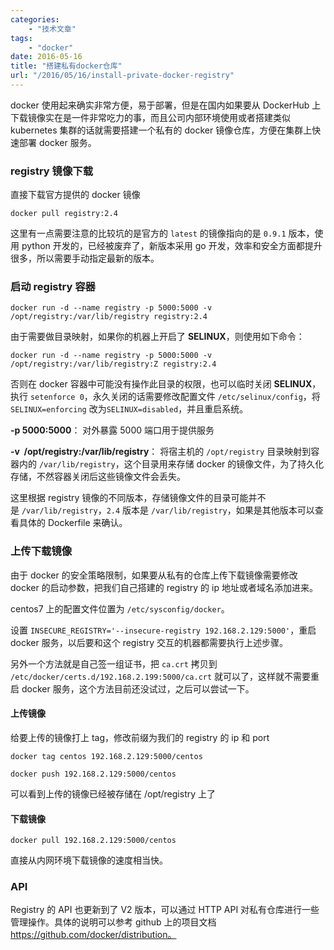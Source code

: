 ```yaml
---
categories:
    - "技术文章"
tags:
    - "docker"
date: 2016-05-16
title: "搭建私有docker仓库"
url: "/2016/05/16/install-private-docker-registry"
---
```


docker 使用起来确实非常方便，易于部署，但是在国内如果要从 DockerHub 上下载镜像实在是一件非常吃力的事，而且公司内部环境使用或者搭建类似 kubernetes 集群的话就需要搭建一个私有的 docker 镜像仓库，方便在集群上快速部署 docker 服务。

<!--more-->

### registry 镜像下载

直接下载官方提供的 docker 镜像

`docker pull registry:2.4`

这里有一点需要注意的比较坑的是官方的 `latest` 的镜像指向的是 `0.9.1` 版本，使用 python 开发的，已经被废弃了，新版本采用 go 开发，效率和安全方面都提升很多，所以需要手动指定最新的版本。

### 启动 registry 容器

`docker run -d --name registry -p 5000:5000 -v /opt/registry:/var/lib/registry registry:2.4`

由于需要做目录映射，如果你的机器上开启了 **SELINUX**，则使用如下命令：

`docker run -d --name registry -p 5000:5000 -v /opt/registry:/var/lib/registry:Z registry:2.4`

否则在 docker 容器中可能没有操作此目录的权限，也可以临时关闭 **SELINUX**，执行 `setenforce 0`，永久关闭的话需要修改配置文件 `/etc/selinux/config`，将 `SELINUX=enforcing` 改为`SELINUX=disabled`，并且重启系统。

**-p 5000:5000**： 对外暴露 5000 端口用于提供服务

**-v  /opt/registry:/var/lib/registry**： 将宿主机的 `/opt/registry` 目录映射到容器内的 `/var/lib/registry`，这个目录用来存储 docker 的镜像文件，为了持久化存储，不然容器关闭后这些镜像文件会丢失。

这里根据 registry 镜像的不同版本，存储镜像文件的目录可能并不是 `/var/lib/registry`，`2.4` 版本是 `/var/lib/registry`，如果是其他版本可以查看具体的 Dockerfile 来确认。

### 上传下载镜像

由于 docker 的安全策略限制，如果要从私有的仓库上传下载镜像需要修改 docker 的启动参数，把我们自己搭建的 registry 的 ip 地址或者域名添加进来。

centos7 上的配置文件位置为 `/etc/sysconfig/docker`。

设置 `INSECURE_REGISTRY='--insecure-registry 192.168.2.129:5000'`，重启 docker 服务，以后要和这个 registry 交互的机器都需要执行上述步骤。

另外一个方法就是自己签一组证书，把 `ca.crt` 拷贝到 `/etc/docker/certs.d/192.168.2.199:5000/ca.crt` 就可以了，这样就不需要重启 docker 服务，这个方法目前还没试过，之后可以尝试一下。

#### 上传镜像

给要上传的镜像打上 tag，修改前缀为我们的 registry 的 ip 和 port

`docker tag centos 192.168.2.129:5000/centos`

`docker push 192.168.2.129:5000/centos`

可以看到上传的镜像已经被存储在 /opt/registry 上了

#### 下载镜像

`docker pull 192.168.2.129:5000/centos`

直接从内网环境下载镜像的速度相当快。

### API

Registry 的 API 也更新到了 V2 版本，可以通过 HTTP API 对私有仓库进行一些管理操作。具体的说明可以参考 github 上的项目文档 https://github.com/docker/distribution。
